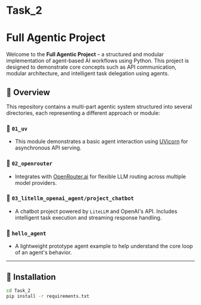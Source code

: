 # Task_2
# Full Agentic Project

Welcome to the **Full Agentic Project** – a structured and modular implementation of agent-based AI workflows using Python. This project is designed to demonstrate core concepts such as API communication, modular architecture, and intelligent task delegation using agents.

## 🧠 Overview

This repository contains a multi-part agentic system structured into several directories, each representing a different approach or module:

### 🔹 `01_uv`
- This module demonstrates a basic agent interaction using [UVicorn](https://www.uvicorn.org/) for asynchronous API serving.

### 🔹 `02_openrouter`
- Integrates with [OpenRouter.ai](https://openrouter.ai/) for flexible LLM routing across multiple model providers.

### 🔹 `03_litellm_openai_agent/project_chatbot`
- A chatbot project powered by `LiteLLM` and OpenAI's API. Includes intelligent task execution and streaming response handling.

### 🔹 `hello_agent`
- A lightweight prototype agent example to help understand the core loop of an agent's behavior.

---

## 🔧 Installation

```bash
cd Task_2
pip install -r requirements.txt
